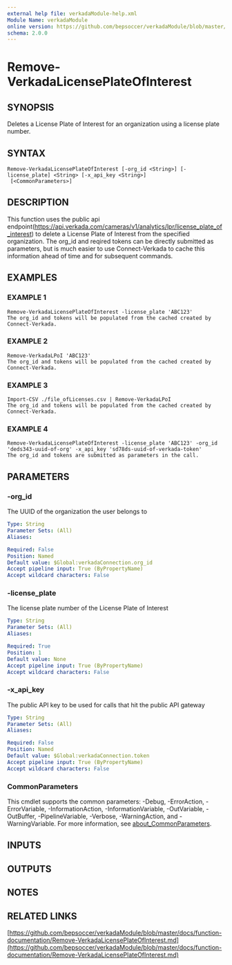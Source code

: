 ```yaml
---
external help file: verkadaModule-help.xml
Module Name: verkadaModule
online version: https://github.com/bepsoccer/verkadaModule/blob/master/docs/function-documentation/Remove-VerkadaLicensePlateOfInterest.md
schema: 2.0.0
---
```


# Remove-VerkadaLicensePlateOfInterest

## SYNOPSIS
Deletes a License Plate of Interest for an organization using a license plate number.

## SYNTAX

```
Remove-VerkadaLicensePlateOfInterest [-org_id <String>] [-license_plate] <String> [-x_api_key <String>]
 [<CommonParameters>]
```

## DESCRIPTION
This function uses the public api endpoint(https://api.verkada.com/cameras/v1/analytics/lpr/license_plate_of_interest) to delete a License Plate of Interest from the specified organization.
The org_id and reqired tokens can be directly submitted as parameters, but is much easier to use Connect-Verkada to cache this information ahead of time and for subsequent commands.

## EXAMPLES

### EXAMPLE 1
```
Remove-VerkadaLicensePlateOfInterest -license_plate 'ABC123'
The org_id and tokens will be populated from the cached created by Connect-Verkada.
```

### EXAMPLE 2
```
Remove-VerkadaLPoI 'ABC123'
The org_id and tokens will be populated from the cached created by Connect-Verkada.
```

### EXAMPLE 3
```
Import-CSV ./file_ofLicenses.csv | Remove-VerkadaLPoI
The org_id and tokens will be populated from the cached created by Connect-Verkada.
```

### EXAMPLE 4
```
Remove-VerkadaLicensePlateOfInterest -license_plate 'ABC123' -org_id 'deds343-uuid-of-org' -x_api_key 'sd78ds-uuid-of-verkada-token'
The org_id and tokens are submitted as parameters in the call.
```

## PARAMETERS

### -org_id
The UUID of the organization the user belongs to

```yaml
Type: String
Parameter Sets: (All)
Aliases:

Required: False
Position: Named
Default value: $Global:verkadaConnection.org_id
Accept pipeline input: True (ByPropertyName)
Accept wildcard characters: False
```

### -license_plate
The license plate number of the License Plate of Interest

```yaml
Type: String
Parameter Sets: (All)
Aliases:

Required: True
Position: 1
Default value: None
Accept pipeline input: True (ByPropertyName)
Accept wildcard characters: False
```

### -x_api_key
The public API key to be used for calls that hit the public API gateway

```yaml
Type: String
Parameter Sets: (All)
Aliases:

Required: False
Position: Named
Default value: $Global:verkadaConnection.token
Accept pipeline input: True (ByPropertyName)
Accept wildcard characters: False
```

### CommonParameters
This cmdlet supports the common parameters: -Debug, -ErrorAction, -ErrorVariable, -InformationAction, -InformationVariable, -OutVariable, -OutBuffer, -PipelineVariable, -Verbose, -WarningAction, and -WarningVariable. For more information, see [about_CommonParameters](http://go.microsoft.com/fwlink/?LinkID=113216).

## INPUTS

## OUTPUTS

## NOTES

## RELATED LINKS

[https://github.com/bepsoccer/verkadaModule/blob/master/docs/function-documentation/Remove-VerkadaLicensePlateOfInterest.md](https://github.com/bepsoccer/verkadaModule/blob/master/docs/function-documentation/Remove-VerkadaLicensePlateOfInterest.md)

